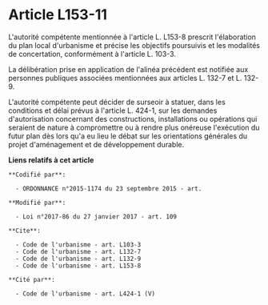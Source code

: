 # Article L153-11

L'autorité compétente mentionnée à l'article L. L153-8 prescrit l'élaboration du plan local d'urbanisme et précise les
objectifs poursuivis et les modalités de concertation, conformément à l'article L. 103-3. 

La délibération prise en application de l'alinéa précédent est notifiée aux personnes publiques associées mentionnées aux
articles L. 132-7 et L. 132-9. 

L'autorité compétente peut décider de surseoir à statuer, dans les conditions et délai prévus à l'article L. 424-1, sur les
demandes d'autorisation concernant des constructions, installations ou opérations qui seraient de nature à compromettre ou à
rendre plus onéreuse l'exécution du futur plan dès lors qu'a eu lieu le débat sur les orientations générales du projet
d'aménagement et de développement durable.

**Liens relatifs à cet article**

	**Codifié par**:

	  - ORDONNANCE n°2015-1174 du 23 septembre 2015 - art.

	**Modifié par**:

	  - Loi n°2017-86 du 27 janvier 2017 - art. 109

	**Cite**:

	  - Code de l'urbanisme - art. L103-3
	  - Code de l'urbanisme - art. L132-7
	  - Code de l'urbanisme - art. L132-9
	  - Code de l'urbanisme - art. L153-8

	**Cité par**:

	  - Code de l'urbanisme - art. L424-1 (V)
